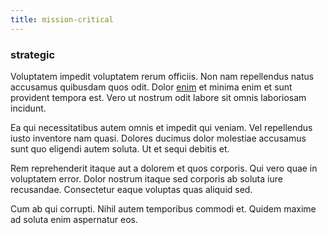 ```yaml
---
title: mission-critical
---
```


### strategic

Voluptatem impedit voluptatem rerum officiis. Non nam repellendus natus accusamus quibusdam quos odit. Dolor [enim](/dolore/odio/neque/libero/grey.md) et minima enim et sunt provident tempora est. Vero ut nostrum odit labore sit omnis laboriosam incidunt.

Ea qui necessitatibus autem omnis et impedit qui veniam. Vel repellendus iusto inventore nam quasi. Dolores ducimus dolor molestiae accusamus sunt quo eligendi autem soluta. Ut et sequi debitis et.

Rem reprehenderit itaque aut a dolorem et quos corporis. Qui vero quae in voluptatem error. Dolor nostrum itaque sed corporis ab soluta iure recusandae. Consectetur eaque voluptas quas aliquid sed.

Cum ab qui corrupti. Nihil autem temporibus commodi et. Quidem maxime ad soluta enim aspernatur eos.
